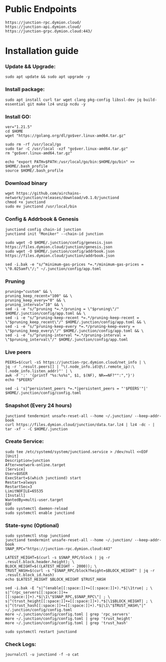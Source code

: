 # Public Endpoints

    https://junction-rpc.dymion.cloud/
    https://junction-api.dymion.cloud/
    https://junction-grpc.dymion.cloud:443/
    
# Installation guide

### Update && Upgrade:

    sudo apt update && sudo apt upgrade -y
    
### Install package:

    sudo apt install curl tar wget clang pkg-config libssl-dev jq build-essential git make lz4 unzip ncdu -y
    
### Install GO:

    ver="1.21.5" 
    cd $HOME 
    wget "https://golang.org/dl/go$ver.linux-amd64.tar.gz" 

    sudo rm -rf /usr/local/go 
    sudo tar -C /usr/local -xzf "go$ver.linux-amd64.tar.gz" 
    rm "go$ver.linux-amd64.tar.gz"

    echo "export PATH=$PATH:/usr/local/go/bin:$HOME/go/bin" >> $HOME/.bash_profile
    source $HOME/.bash_profile    
    
### Download binary
    wget https://github.com/airchains-network/junction/releases/download/v0.1.0/junctiond
    chmod +x junctiond
    sudo mv junctiond /usr/local/bin
    
### Config & Addrbook & Genesis

    junctiond config chain-id junction
    junctiond init "Moniker" --chain-id junction

    sudo wget -O $HOME/.junction/config/genesis.json https://files.dymion.cloud/junction/genesis.json
    sudo wget -O $HOME/.junction/config/addrbook.json https://files.dymion.cloud/junction/addrbook.json
  
    sed -i.bak -e "s/^minimum-gas-prices *=.*/minimum-gas-prices = \"0.025amf\"/;" ~/.junction/config/app.toml

### Pruning

    pruning="custom" && \
    pruning_keep_recent="100" && \
    pruning_keep_every="0" && \
    pruning_interval="10" && \
    sed -i -e "s/^pruning *=.*/pruning = \"$pruning\"/" $HOME/.junction/config/app.toml && \
    sed -i -e "s/^pruning-keep-recent *=.*/pruning-keep-recent = \"$pruning_keep_recent\"/" $HOME/.junction/config/app.toml && \
    sed -i -e "s/^pruning-keep-every *=.*/pruning-keep-every = \"$pruning_keep_every\"/" $HOME/.junction/config/app.toml && \
    sed -i -e "s/^pruning-interval *=.*/pruning-interval = \"$pruning_interval\"/" $HOME/.junction/config/app.toml
### Live peers

    PEERS=$(curl -sS https://junction-rpc.dymion.cloud/net_info | \
    jq -r '.result.peers[] | "\(.node_info.id)@\(.remote_ip):\(.node_info.listen_addr)"' | \
    awk -F ':' '{printf "%s:%s%s", $1, $(NF), NR==NF?"":","}')
    echo "$PEERS"

    sed -i 's|^persistent_peers *=.*|persistent_peers = "'$PEERS'"|' $HOME/.junction/config/config.toml

### Snapshot (Every 24 hours)

    junctiond tendermint unsafe-reset-all --home ~/.junction/ --keep-addr-book
    curl https://files.dymion.cloud/junction/data.tar.lz4 | lz4 -dc - | tar -xf - -C $HOME/.junction
    
### Create Service:

    sudo tee /etc/systemd/system/junctiond.service > /dev/null <<EOF
    [Unit]
    Description=junction
    After=network-online.target
    [Service]
    User=$USER
    ExecStart=$(which junctiond) start
    Restart=always
    RestartSec=3
    LimitNOFILE=65535
    [Install]
    WantedBy=multi-user.target
    EOF
    sudo systemctl daemon-reload
    sudo systemctl enable junctiond

### State-sync (Optional)
    sudo systemctl stop junctiond
    junctiond tendermint unsafe-reset-all --home ~/.junction/ --keep-addr-book
    SNAP_RPC="https://junction-rpc.dymion.cloud:443"

    LATEST_HEIGHT=$(curl -s $SNAP_RPC/block | jq -r .result.block.header.height); \
    BLOCK_HEIGHT=$((LATEST_HEIGHT - 2000)); \
    TRUST_HASH=$(curl -s "$SNAP_RPC/block?height=$BLOCK_HEIGHT" | jq -r .result.block_id.hash)
    echo $LATEST_HEIGHT $BLOCK_HEIGHT $TRUST_HASH

    sed -i.bak -E "s|^(enable[[:space:]]+=[[:space:]]+).*$|\1true| ; \
    s|^(rpc_servers[[:space:]]+=[[:space:]]+).*$|\1\"$SNAP_RPC,$SNAP_RPC\"| ; \
    s|^(trust_height[[:space:]]+=[[:space:]]+).*$|\1$BLOCK_HEIGHT| ; \
    s|^(trust_hash[[:space:]]+=[[:space:]]+).*$|\1\"$TRUST_HASH\"|" ~/.junction/config/config.toml
    more ~/.junction/config/config.toml | grep 'rpc_servers'
    more ~/.junction/config/config.toml | grep 'trust_height'
    more ~/.junction/config/config.toml | grep 'trust_hash'

    sudo systemctl restart junctiond
    
### Check Logs:

    journalctl -u junctiond -f -o cat

